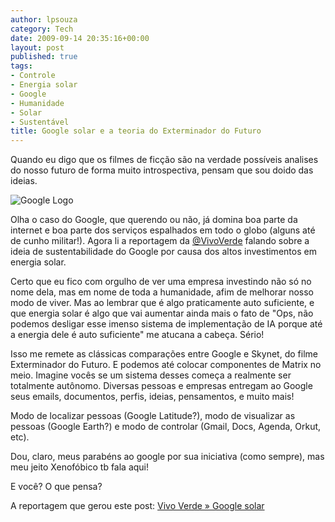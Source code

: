 ```yaml
---
author: lpsouza
category: Tech
date: 2009-09-14 20:35:16+00:00
layout: post
published: true
tags:
- Controle
- Energia solar
- Google
- Humanidade
- Solar
- Sustentável
title: Google solar e a teoria do Exterminador do Futuro
---
```


Quando eu digo que os filmes de ficção são na verdade possíveis analises do nosso futuro de forma muito introspectiva, pensam que sou doido das ideias.

![Google Logo](https://luizsouza.com.br/wp-content/upload/2009/09/googlelogo1.jpg)

Olha o caso do Google, que querendo ou não, já domina boa parte da internet e boa parte dos serviços espalhados em todo o globo (alguns até de cunho militar!). Agora li a reportagem da [@VivoVerde](http://twitter.com/vivoverde) falando sobre a ideia de sustentabilidade do Google por causa dos altos investimentos em energia solar.

Certo que eu fico com orgulho de ver uma empresa investindo não só no nome dela, mas em nome de toda a humanidade, afim de melhorar nosso modo de viver. Mas ao lembrar que é algo praticamente auto suficiente, e que energia solar é algo que vai aumentar ainda mais o fato de "Ops, não podemos desligar esse imenso sistema de implementação de IA porque até a energia dele é auto suficiente" me atucana a cabeça. Sério!

Isso me remete as clássicas comparações entre Google e Skynet, do filme Exterminador do Futuro. E podemos até colocar componentes de Matrix no meio. Imagine vocês se um sistema desses começa a realmente ser totalmente autônomo. Diversas pessoas e empresas entregam ao Google seus emails, documentos, perfis, ideias, pensamentos, e muito mais!

Modo de localizar pessoas (Google Latitude?), modo de visualizar as pessoas (Google Earth?) e modo de controlar (Gmail, Docs, Agenda, Orkut, etc).

Dou, claro, meus parabéns ao google por sua iniciativa (como sempre), mas meu jeito Xenofóbico tb fala aqui!

E você? O que pensa?

A reportagem que gerou este post: [Vivo Verde » Google solar](http://vivoverde.com.br/?p=1076)